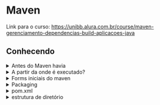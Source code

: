 # Maven

Link para o curso: https://unibb.alura.com.br/course/maven-gerenciamento-dependencias-build-aplicacoes-java

## Conhecendo

<details><summary>Antes do Maven havia</summary>Apache Ant que tinha um passo a passo automatizado para buildar. build.xml 

Também tinha o Apache Ivy para gerenciar dependências que o Ant não fazia ivy.xml

Dai surgiu o Apache Maven (Ant + Ivy)
</details>

<details><summary>A partir da onde é executado?</summary>
Pode ser do prompt, mas já é integrado nas IDEs

New Project > (maven archetypes) ou (maven simples)
</details>

<details><summary>Forms iniciais do maven</summary>
Group ID: br.com.bb
Artifact ID: loja   (nome único do programa)
</details>

<details><summary>Packaging</summary>
war é para web
jar é comum e também para projetos Spring
</details>

<details><summary>pom.xml</summary>
tem as infos do form inicial
Configs para build e dependencies
pode mudar as pastas padrões
</details>

<details><summary>estrutura de diretório</summary>
src/main/java   classes, interfaces, enums
src/main/resources  configs, htmls...
</details>
